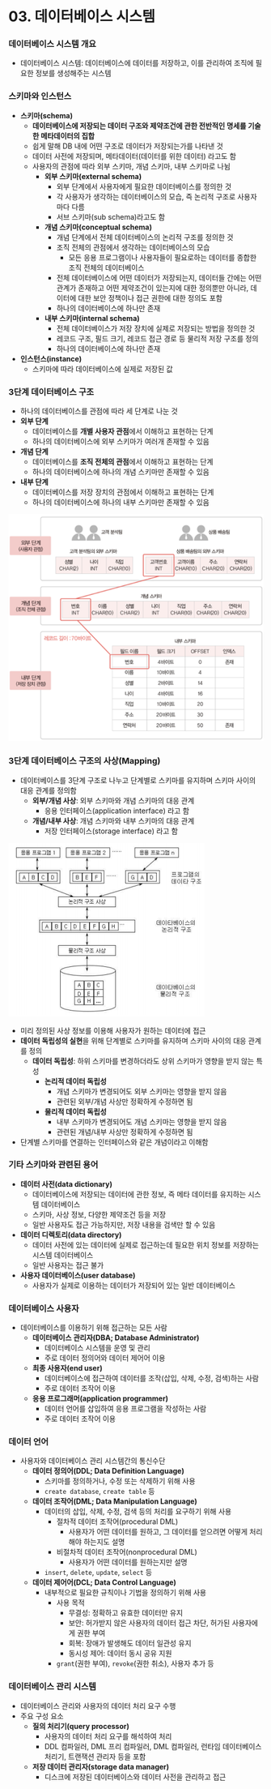 # 03. 데이터베이스 시스템

### 데이터베이스 시스템 개요

- 데이터베이스 시스템: 데이터베이스에 데이터를 저장하고, 이를 관리하여 조직에 필요한 정보를 생성해주는 시스템

### 스키마와 인스턴스

- **스키마(schema)**
    - **데이터베이스에 저장되는 데이터 구조와 제약조건에 관한 전반적인 명세를 기술한 메타데이터의 집합**
    - 쉽게 말해 DB 내에 어떤 구조로 데이터가 저장되는가를 나타낸 것
    - 데이터 사전에 저장되며, 메타데이터(데이터를 위한 데이터) 라고도 함
    - 사용자의 관점에 따라 외부 스키마, 개념 스키마, 내부 스키마로 나뉨
        - **외부 스키마(external schema)**
            - 외부 단계에서 사용자에게 필요한 데이터베이스를 정의한 것
            - 각 사용자가 생각하는 데이터베이스의 모습, 즉 논리적 구조로 사용자마다 다름
            - 서브 스키마(sub schema)라고도 함
        - **개념 스키마(conceptual schema)**
            - 개념 단계에서 전체 데이터베이스의 논리적 구조를 정의한 것
            - 조직 전체의 관점에서 생각하는 데이터베이스의 모습
                - 모든 응용 프로그램이나 사용자들이 필요로하는 데이터를 종합한 조직 전체의 데이터베이스
            - 전체 데이터베이스에 어떤 데이터가 저장되는지, 데이터들 간에는 어떤 관계가 존재하고 어떤 제약조건이 있는지에 대한 정의뿐만 아니라, 데이터에 대한 보안 정책이나 접근 권한에 대한 정의도 포함
            - 하나의 데이터베이스에 하나만 존재
        - **내부 스키마(internal schema)**
            - 전체 데이터베이스가 저장 장치에 실제로 저장되는 방법을 정의한 것
            - 레코드 구조, 필드 크기, 레코드 접근 경로 등 물리적 저장 구조를 정의
            - 하나의 데이터베이스에 하나만 존재
- **인스턴스(instance)**
    - 스키마에 따라 데이터베이스에 실제로 저장된 값

### 3단계 데이터베이스 구조

- 하나의 데이터베이스를 관점에 따라 세 단계로 나눈 것
- **외부 단계**
    - 데이터베이스를 **개별 사용자 관점**에서 이해하고 표현하는 단계
    - 하나의 데이터베이스에 외부 스키마가 여러개 존재할 수 있음
- **개념 단계**
    - 데이터베이스를 **조직 전체의 관점**에서 이해하고 표현하는 단계
    - 하나의 데이터베이스에 하나의 개념 스키마만 존재할 수 있음
- **내부 단계**
    - 데이터베이스를 저장 장치의 관점에서 이해하고 표현하는 단계
    - 하나의 데이터베이스에 하나의 내부 스키마만 존재할 수 있음

![Untitled](../img/03/Untitled.png)

### 3단계 데이터베이스 구조의 사상(Mapping)

- 데이터베이스를 3단계 구조로 나누고 단계별로 스키마를 유지하며 스키마 사이의 대응 관계를 정의함
    - **외부/개념 사상**: 외부 스키마와 개념 스키마의 대응 관계
        - 응용 인터페이스(application interface) 라고 함
    - **개념/내부 사상**: 개념 스키마와 내부 스키마의 대응 관계
        - 저장 인터페이스(storage interface) 라고 함

![Untitled](../img/03/Untitled%201.png)

- 미리 정의된 사상 정보를 이용해 사용자가 원하는 데이터에 접근
- **데이터 독립성의 실현**을 위해 단계별로 스키마를 유지하며 스키마 사이의 대응 관계를 정의
    - **데이터 독립성**: 하위 스키마를 변경하더라도 상위 스키마가 영향을 받지 않는 특성
        - **논리적 데이터 독립성**
            - 개념 스키마가 변경되어도 외부 스키마는 영향을 받지 않음
            - 관련된 외부/개념 사상만 정확하게 수정하면 됨
        - **물리적 데이터 독립성**
            - 내부 스키마가 변경되어도 개념 스키마는 영향을 받지 않음
            - 관련된 개념/내부 사상만 정확하게 수정하면 됨
- 단계별 스키마를 연결하는 인터페이스와 같은 개념이라고 이해함

### 기타 스키마와 관련된 용어

- **데이터 사전(data dictionary)**
    - 데이터베이스에 저장되는 데이터에 관한 정보, 즉 메타 데이터를 유지하는 시스템 데이터베이스
    - 스키마, 사상 정보, 다양한 제약조건 등을 저장
    - 일반 사용자도 접근 가능하지만, 저장 내용을 검색만 할 수 있음
- **데이터 디렉토리(data directory)**
    - 데이터 사전에 있는 데이터에 실제로 접근하는데 필요한 위치 정보를 저장하는 시스템 데이터베이스
    - 일반 사용자는 접근 불가
- **사용자 데이터베이스(user database)**
    - 사용자가 실제로 이용하는 데이터가 저장되어 있는 일반 데이터베이스
    

### 데이터베이스 사용자

- 데이터베이스를 이용하기 위해 접근하는 모든 사람
    - **데이터베이스 관리자(DBA; Database Administrator)**
        - 데이터베이스 시스템을 운영 및 관리
        - 주로 데이터 정의어와 데이터 제어어 이용
    - **최종 사용자(end user)**
        - 데이터베이스에 접근하여 데이터를 조작(삽입, 삭제, 수정, 검색)하는 사람
        - 주로 데이터 조작어 이용
    - **응용 프로그래머(application programmer)**
        - 데이터 언어를 삽입하여 응용 프로그램을 작성하는 사람
        - 주로 데이터 조작어 이용

### 데이터 언어

- 사용자와 데이터베이스 관리 시스템간의 통신수단
    - **데이터 정의어(DDL; Data Definition Language)**
        - 스키마를 정의하거나, 수정 또는 삭제하기 위해 사용
        - `create database`, `create table` 등
    - **데이터 조작어(DML; Data Manipulation Language)**
        - 데이터의 삽입, 삭제, 수정, 검색 등의 처리를 요구하기 위해 사용
            - 절차적 데이터 조작어(procedural DML)
                - 사용자가 어떤 데이터를 원하고, 그 데이터를 얻으려면 어떻게 처리해야 하는지도 설명
            - 비절차적 데이터 조작어(nonprocedural DML)
                - 사용자가 어떤 데이터를 원하는지만 설명
        - `insert`, `delete`, `update`, `select` 등
    - **데이터 제어어(DCL; Data Control Language)**
        - 내부적으로 필요한 규칙이나 기법을 정의하기 위해 사용
            - 사용 목적
                - 무결성: 정확하고 유효한 데이터만 유지
                - 보안: 허가받지 않은 사용자의 데이터 접근 차단, 허가된 사용자에게 권한 부여
                - 회복: 장애가 발생해도 데이터 일관성 유지
                - 동시성 제어: 데이터 동시 공유 지원
            - `grant`(권한 부여), `revoke`(권한 취소), 사용자 추가 등

### 데이터베이스 관리 시스템

- 데이터베이스 관리와 사용자의 데이터 처리 요구 수행
- 주요 구성 요소
    - **질의 처리기(query processor)**
        - 사용자의 데이터 처리 요구를 해석하여 처리
        - DDL 컴파일러, DML 프리 컴파일러, DML 컴파일러, 런타임 데이터베이스 처리기, 트랜잭션 관리자 등을 포함
    - **저장 데이터 관리자(storage data manager)**
        - 디스크에 저장된 데이터베이스와 데이터 사전을 관리하고 접근